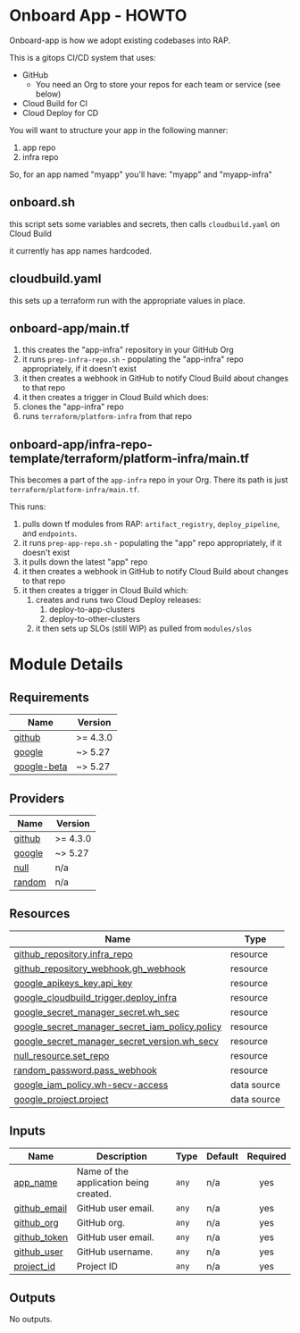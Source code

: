 # Onboard App - HOWTO

Onboard-app is how we adopt existing codebases into RAP.

This is a gitops CI/CD system that uses:

- GitHub
  - You need an Org to store your repos for each team or service (see below)
- Cloud Build for CI
- Cloud Deploy for CD

You will want to structure your app in the following manner:

1. app repo
1. infra repo

So, for an app named "myapp" you'll have:  "myapp" and "myapp-infra"

## onboard.sh

this script sets some variables and secrets, then calls `cloudbuild.yaml` on Cloud Build

it currently has app names hardcoded.

## cloudbuild.yaml

this sets up a terraform run with the appropriate values in place.

## onboard-app/main.tf

1. this creates the "app-infra" repository in your GitHub Org
1. it runs `prep-infra-repo.sh` - populating the "app-infra" repo appropriately, if it doesn't exist
1. it then creates a webhook in GitHub to notify Cloud Build about changes to that repo
1. it then creates a trigger in Cloud Build which does:
  1. clones the "app-infra" repo
  1. runs `terraform/platform-infra` from that repo

## onboard-app/infra-repo-template/terraform/platform-infra/main.tf

This becomes a part of the `app-infra` repo in your Org.  There its path is just `terraform/platform-infra/main.tf`.

This runs:

1. pulls down tf modules from RAP: `artifact_registry`, `deploy_pipeline`, and `endpoints`.
1. it runs `prep-app-repo.sh` - populating the "app" repo appropriately, if it doesn't exist
1. it pulls down the latest "app" repo
1. it then creates a webhook in GitHub to notify Cloud Build about changes to that repo
1. it then creates a trigger in Cloud Build which:
    1. creates and runs two Cloud Deploy releases:
        1. deploy-to-app-clusters
        1. deploy-to-other-clusters
    1. it then sets up SLOs (still WIP) as pulled from `modules/slos`


# Module Details

<!-- BEGIN_TF_DOCS -->
## Requirements

| Name | Version |
|------|---------|
| <a name="requirement_github"></a> [github](#requirement\_github) | >= 4.3.0 |
| <a name="requirement_google"></a> [google](#requirement\_google) | ~> 5.27 |
| <a name="requirement_google-beta"></a> [google-beta](#requirement\_google-beta) | ~> 5.27 |

## Providers

| Name | Version |
|------|---------|
| <a name="provider_github"></a> [github](#provider\_github) | >= 4.3.0 |
| <a name="provider_google"></a> [google](#provider\_google) | ~> 5.27 |
| <a name="provider_null"></a> [null](#provider\_null) | n/a |
| <a name="provider_random"></a> [random](#provider\_random) | n/a |

## Resources

| Name | Type |
|------|------|
| [github_repository.infra_repo](https://registry.terraform.io/providers/hashicorp/github/latest/docs/resources/repository) | resource |
| [github_repository_webhook.gh_webhook](https://registry.terraform.io/providers/hashicorp/github/latest/docs/resources/repository_webhook) | resource |
| [google_apikeys_key.api_key](https://registry.terraform.io/providers/hashicorp/google/latest/docs/resources/apikeys_key) | resource |
| [google_cloudbuild_trigger.deploy_infra](https://registry.terraform.io/providers/hashicorp/google/latest/docs/resources/cloudbuild_trigger) | resource |
| [google_secret_manager_secret.wh_sec](https://registry.terraform.io/providers/hashicorp/google/latest/docs/resources/secret_manager_secret) | resource |
| [google_secret_manager_secret_iam_policy.policy](https://registry.terraform.io/providers/hashicorp/google/latest/docs/resources/secret_manager_secret_iam_policy) | resource |
| [google_secret_manager_secret_version.wh_secv](https://registry.terraform.io/providers/hashicorp/google/latest/docs/resources/secret_manager_secret_version) | resource |
| [null_resource.set_repo](https://registry.terraform.io/providers/hashicorp/null/latest/docs/resources/resource) | resource |
| [random_password.pass_webhook](https://registry.terraform.io/providers/hashicorp/random/latest/docs/resources/password) | resource |
| [google_iam_policy.wh-secv-access](https://registry.terraform.io/providers/hashicorp/google/latest/docs/data-sources/iam_policy) | data source |
| [google_project.project](https://registry.terraform.io/providers/hashicorp/google/latest/docs/data-sources/project) | data source |

## Inputs

| Name | Description | Type | Default | Required |
|------|-------------|------|---------|:--------:|
| <a name="input_app_name"></a> [app\_name](#input\_app\_name) | Name of the application being created. | `any` | n/a | yes |
| <a name="input_github_email"></a> [github\_email](#input\_github\_email) | GitHub user email. | `any` | n/a | yes |
| <a name="input_github_org"></a> [github\_org](#input\_github\_org) | GitHub org. | `any` | n/a | yes |
| <a name="input_github_token"></a> [github\_token](#input\_github\_token) | GitHub user email. | `any` | n/a | yes |
| <a name="input_github_user"></a> [github\_user](#input\_github\_user) | GitHub username. | `any` | n/a | yes |
| <a name="input_project_id"></a> [project\_id](#input\_project\_id) | Project ID | `any` | n/a | yes |

## Outputs

No outputs.
<!-- END_TF_DOCS -->
